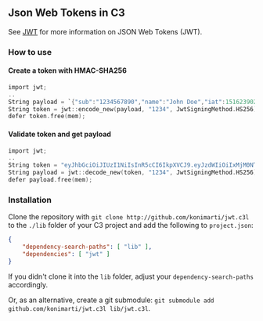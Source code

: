 ## Json Web Tokens in C3

See [JWT](http://jwt.io) for more information on JSON Web Tokens (JWT).

### How to use

#### Create a token with HMAC-SHA256

```c
import jwt;
..
String payload = `{"sub":"1234567890","name":"John Doe","iat":1516239022}`;
String token = jwt::encode_new(payload, "1234", JwtSigningMethod.HS256)!;
defer token.free(mem);
```

#### Validate token and get payload

```c
import jwt;
..
String token = "eyJhbGciOiJIUzI1NiIsInR5cCI6IkpXVCJ9.eyJzdWIiOiIxMjM0NTY3ODkwIiwibmFtZSI6IkpvaG4gRG9lIiwiaWF0IjoxNTE2MjM5MDIyfQ.SP0R2USEDHqPV7mcIK08ZAs4WtPMQ0NdMHuSD8tnWOw";
String payload = jwt::decode_new(token, "1234", JwtSigningMethod.HS256)!;
defer payload.free(mem);
```

### Installation

Clone the repository with
```git clone http://github.com/konimarti/jwt.c3l```
to the `./lib` folder of your C3 project and add the following to
`project.json`:

```json
{
    "dependency-search-paths": [ "lib" ],
    "dependencies": [ "jwt" ]
}
```

If you didn't clone it into the `lib` folder, adjust your
`dependency-search-paths` accordingly.

Or, as an alternative, create a git submodule: `git submodule add
github.com/konimarti/jwt.c3l lib/jwt.c3l`.
